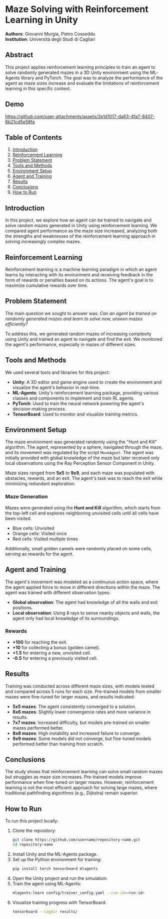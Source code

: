 # Maze Solving with Reinforcement Learning in Unity

**Authors**: Giovanni Murgia, Pietro Cosseddu  
**Institution**: Università degli Studi di Cagliari

## Abstract

This project applies reinforcement learning principles to train an agent to solve randomly generated mazes in a 3D Unity environment using the ML-Agents library and PyTorch. The goal was to analyze the performance of the agent as maze sizes increase and evaluate the limitations of reinforcement learning in this specific context.

## Demo

https://github.com/user-attachments/assets/2e1d1017-da63-4fa7-8407-6b21cd5e58fa

## Table of Contents

1. [Introduction](#introduction)
2. [Reinforcement Learning](#reinforcement-learning)
3. [Problem Statement](#problem-statement)
4. [Tools and Methods](#tools-and-methods)
5. [Environment Setup](#environment-setup)
6. [Agent and Training](#agent-and-training)
7. [Results](#results)
8. [Conclusions](#conclusions)
9. [How to Run](#how-to-run)

## Introduction

In this project, we explore how an agent can be trained to navigate and solve random mazes generated in Unity using reinforcement learning. We compared agent performance as the maze size increased, analyzing both the strengths and weaknesses of the reinforcement learning approach in solving increasingly complex mazes.

## Reinforcement Learning

Reinforcement learning is a machine learning paradigm in which an agent learns by interacting with its environment and receiving feedback in the form of rewards or penalties based on its actions. The agent's goal is to maximize cumulative rewards over time.

## Problem Statement

The main question we sought to answer was: _Can an agent be trained on randomly generated mazes and learn to solve new, unseen mazes efficiently?_

To address this, we generated random mazes of increasing complexity using Unity and trained an agent to navigate and find the exit. We monitored the agent's performance, especially in mazes of different sizes.

## Tools and Methods

We used several tools and libraries for this project:

- **Unity**: A 3D editor and game engine used to create the environment and visualize the agent's behavior in real-time.
- **ML-Agents**: Unity's reinforcement learning package, providing various classes and components to implement and train RL agents.
- **PyTorch**: Used to train the neural network powering the agent's decision-making process.
- **TensorBoard**: Used to monitor and visualize training metrics.

## Environment Setup

The maze environment was generated randomly using the "Hunt and Kill" algorithm. The agent, represented by a sphere, navigated through the maze, and its movement was regulated by the script `MoveAgent`. The agent was initially provided with global knowledge of the maze but later received only local observations using the Ray Perception Sensor Component in Unity.

Maze sizes ranged from **5x5** to **9x9**, and each maze was populated with obstacles, rewards, and an exit. The agent's task was to reach the exit while minimizing redundant exploration.

### Maze Generation

Mazes were generated using the **Hunt and Kill** algorithm, which starts from the top-left cell and explores neighboring unvisited cells until all cells have been visited.

- Blue cells: Unvisited
- Orange cells: Visited once
- Red cells: Visited multiple times

Additionally, small golden camels were randomly placed on some cells, serving as rewards for the agent.

## Agent and Training

The agent's movement was modeled as a continuous action space, where the agent applied force to move in different directions within the maze. The agent was trained with different observation types:

- **Global observation**: The agent had knowledge of all the walls and exit positions.
- **Local observation**: Using 8 rays to sense nearby objects and walls, the agent only had local knowledge of its surroundings.

### Rewards

- **+100** for reaching the exit.
- **+10** for collecting a bonus (golden camel).
- **+1.5** for entering a new, unvisited cell.
- **-0.5** for entering a previously visited cell.

## Results

Training was conducted across different maze sizes, with models tested and compared across 5 runs for each size. Pre-trained models from smaller mazes were fine-tuned for larger mazes, and results indicated:

- **5x5 mazes**: The agent consistently converged to a solution.
- **6x6 mazes**: Slightly lower convergence rates and more variance in results.
- **7x7 mazes**: Increased difficulty, but models pre-trained on smaller mazes performed better.
- **8x8 mazes**: High instability and increased failure to converge.
- **9x9 mazes**: Some models did not converge, but fine-tuned models performed better than training from scratch.

## Conclusions

The study shows that reinforcement learning can solve small random mazes but struggles as maze size increases. Pre-trained models improve performance when fine-tuned on larger mazes. However, reinforcement learning is not the most efficient approach for solving large mazes, where traditional pathfinding algorithms (e.g., Dijkstra) remain superior.

## How to Run

To run this project locally:

1. Clone the repository:
   ```bash
   git clone https://github.com/username/repository-name.git
   cd repository-name
2. Install Unity and the ML-Agents package.
3. Set up the Python environment for training:
   ```bash
   pip install torch tensorboard mlagents
4. Open the Unity project and run the simulation.
5. Train the agent using ML-Agents:
   ```bash
   mlagents-learn config/trainer_config.yaml --run-id=<run-id>
6. Visualize training progress with TensorBoard:
   ```bash
   tensorboard --logdir results/

